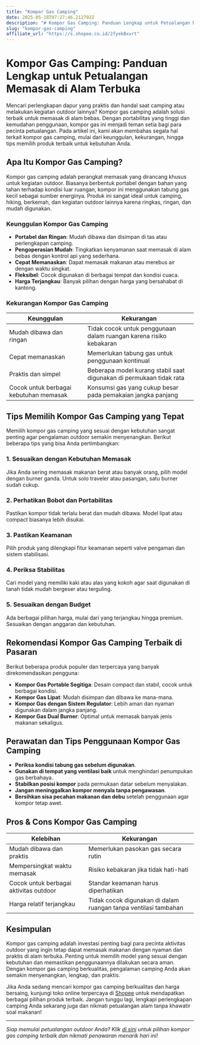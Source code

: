 ```yaml
---
title: "Kompor Gas Camping"
date: 2025-05-18T07:27:46.212792Z
description: "# Kompor Gas Camping: Panduan Lengkap untuk Petualangan Memasak di Alam Terbuka..."
slug: "kompor-gas-camping"
affiliate_url: "https://s.shopee.co.id/2fyekBxvrt"
---
```

# Kompor Gas Camping: Panduan Lengkap untuk Petualangan Memasak di Alam Terbuka

Mencari perlengkapan dapur yang praktis dan handal saat camping atau melakukan kegiatan outdoor lainnya? Kompor gas camping adalah solusi terbaik untuk memasak di alam bebas. Dengan portabilitas yang tinggi dan kemudahan penggunaan, kompor gas ini menjadi teman setia bagi para pecinta petualangan. Pada artikel ini, kami akan membahas segala hal terkait kompor gas camping, mulai dari keunggulan, kekurangan, hingga tips memilih produk terbaik untuk kebutuhan Anda.

## Apa Itu Kompor Gas Camping?

Kompor gas camping adalah perangkat memasak yang dirancang khusus untuk kegiatan outdoor. Biasanya berbentuk portabel dengan bahan yang tahan terhadap kondisi luar ruangan, kompor ini menggunakan tabung gas kecil sebagai sumber energinya. Produk ini sangat ideal untuk camping, hiking, berkemah, dan kegiatan outdoor lainnya karena ringkas, ringan, dan mudah digunakan.

### Keunggulan Kompor Gas Camping

- **Portabel dan Ringan**: Mudah dibawa dan disimpan di tas atau perlengkapan camping.
- **Pengoperasian Mudah**: Tingkatkan kenyamanan saat memasak di alam bebas dengan kontrol api yang sederhana.
- **Cepat Memanaskan**: Dapat memasak makanan atau merebus air dengan waktu singkat.
- **Fleksibel**: Cocok digunakan di berbagai tempat dan kondisi cuaca.
- **Harga Terjangkau**: Banyak pilihan dengan harga yang bersahabat di kantong.

### Kekurangan Kompor Gas Camping

| Keunggulan            | Kekurangan                                     |
|---------------------|------------------------------------------------|
| Mudah dibawa dan ringan | Tidak cocok untuk penggunaan dalam ruangan karena risiko kebakaran |
| Cepat memanaskan   | Memerlukan tabung gas untuk penggunaan kontinual |
| Praktis dan simpel | Beberapa model kurang stabil saat digunakan di permukaan tidak rata |
| Cocok untuk berbagai kebutuhan memasak | Konsumsi gas yang cukup besar pada pemakaian jangka panjang |

## Tips Memilih Kompor Gas Camping yang Tepat

Memilih kompor gas camping yang sesuai dengan kebutuhan sangat penting agar pengalaman outdoor semakin menyenangkan. Berikut beberapa tips yang bisa Anda pertimbangkan:

### 1. Sesuaikan dengan Kebutuhan Memasak
Jika Anda sering memasak makanan berat atau banyak orang, pilih model dengan burner ganda. Untuk solo traveler atau pasangan, satu burner sudah cukup.

### 2. Perhatikan Bobot dan Portabilitas
Pastikan kompor tidak terlalu berat dan mudah dibawa. Model lipat atau compact biasanya lebih disukai.

### 3. Pastikan Keamanan
Pilih produk yang dilengkapi fitur keamanan seperti valve pengaman dan sistem stabilisasi.

### 4. Periksa Stabilitas
Cari model yang memiliki kaki atau alas yang kokoh agar saat digunakan di tanah tidak mudah bergeser atau terguling.

### 5. Sesuaikan dengan Budget
Ada berbagai pilihan harga, mulai dari yang terjangkau hingga premium. Sesuaikan dengan anggaran dan kebutuhan.

## Rekomendasi Kompor Gas Camping Terbaik di Pasaran

Berikut beberapa produk populer dan terpercaya yang banyak direkomendasikan pengguna:

- **Kompor Gas Portable Segitiga**: Desain compact dan stabil, cocok untuk berbagai kondisi.
- **Kompor Gas Lipat**: Mudah disimpan dan dibawa ke mana-mana.
- **Kompor Gas dengan Sistem Regulator**: Lebih aman dan nyaman digunakan dalam jangka panjang.
- **Kompor Gas Dual Burner**: Optimal untuk memasak banyak jenis makanan sekaligus.

## Perawatan dan Tips Penggunaan Kompor Gas Camping

- **Periksa kondisi tabung gas sebelum digunakan**.
- **Gunakan di tempat yang ventilasi baik** untuk menghindari penumpukan gas berbahaya.
- **Stabilkan posisi kompor** pada permukaan datar sebelum menyalakan.
- **Jangan meninggalkan kompor menyala tanpa pengawasan**.
- **Bersihkan sisa pecahan makanan dan debu** setelah penggunaan agar kompor tetap awet.

## Pros & Cons Kompor Gas Camping

| Kelebihan                                | Kekurangan                            |
|----------------------------------------|-------------------------------------|
| Mudah dibawa dan praktis            | Memerlukan pasokan gas secara rutin |
| Mempersingkat waktu memasak         | Risiko kebakaran jika tidak hati-hati |
| Cocok untuk berbagai aktivitas outdoor | Standar keamanan harus diperhatikan |
| Harga relatif terjangkau             | Tidak cocok digunakan di dalam ruangan tanpa ventilasi tambahan |

## Kesimpulan

Kompor gas camping adalah investasi penting bagi para pecinta aktivitas outdoor yang ingin tetap dapat memasak makanan dengan nyaman dan praktis di alam terbuka. Penting untuk memilih model yang sesuai dengan kebutuhan dan memastikan penggunaannya dilakukan secara aman. Dengan kompor gas camping berkualitas, pengalaman camping Anda akan semakin menyenangkan, lengkap, dan praktis.

Jika Anda sedang mencari kompor gas camping berkualitas dan harga bersaing, kunjungi toko online terpercaya di [Shopee](https://s.shopee.co.id/2fyekBxvrt) untuk mendapatkan berbagai pilihan produk terbaik. Jangan tunggu lagi, lengkapi perlengkapan camping Anda sekarang juga dan nikmati petualangan alam tanpa khawatir soal makanan!

---

*Siap memulai petualangan outdoor Anda? Klik [di sini](https://s.shopee.co.id/2fyekBxvrt) untuk pilihan kompor gas camping terbaik dan nikmati penawaran menarik hari ini!*